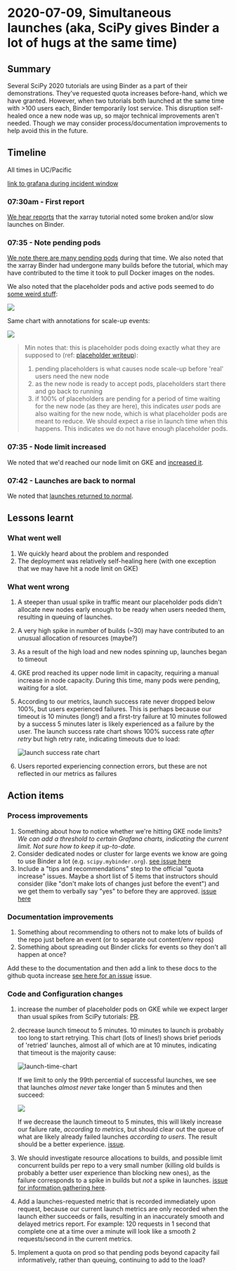 # 2020-07-09, Simultaneous launches (aka, SciPy gives Binder a lot of hugs at the same time)

## Summary

Several SciPy 2020 tutorials are using Binder as a part of their demonstrations. They've
requested quota increases before-hand, which we have granted. However, when two
tutorials both launched at the same time with >100 users each, Binder temporarily lost
service. This disruption self-healed once a new node was up, so major technical
improvements aren't needed. Though we may consider process/documentation improvements to
help avoid this in the future.

## Timeline

All times in UC/Pacific

[link to grafana during incident window](https://grafana.mybinder.org/d/3SpLQinmk/1-overview?orgId=1&from=1594299600000&to=1594305000000&var-cluster=default)

### 07:30am - First report

[We hear reports](https://gitter.im/jupyterhub/mybinder.org-deploy?at=5f072954a61b8675119e65dd)
that the xarray tutorial noted some broken and/or slow launches on Binder.

### 07:35 - Note pending pods

[We note there are many pending pods](https://gitter.im/jupyterhub/mybinder.org-deploy?at=5f072ac186ccb45b599592c9) during that time. We also noted that
the xarray Binder had undergone many builds before the tutorial, which may have
contributed to the time it took to pull Docker images on the nodes.

We also noted that the placeholder pods and active pods seemed to do
[some weird stuff](https://grafana.mybinder.org/d/nDQPwi7mk/node-activity?orgId=1&from=1594300376037&to=1594305103856&fullscreen&panelId=43):

![](https://i.imgur.com/0bTTTRd.png)

Same chart with annotations for scale-up events:

![](https://i.imgur.com/lGUajxp.png)

> Min notes that: this is placeholder pods doing exactly what they are supposed to
> (ref: [placeholder writeup](https://discourse.jupyter.org/t/planning-placeholders-with-jupyterhub-helm-chart-0-8-tested-on-mybinder-org/213)):
> 1. pending placeholders is what causes node scale-up before 'real' users need the new node
> 2. as the new node is ready to accept pods, placeholders start there and go back to running
> 3. if 100% of placeholders are pending for a period of time waiting for the new node
>    (as they are here), this indicates *user* pods are also waiting for the new node,
>    which is what placeholder pods are meant to reduce. We should expect a rise in
>    launch time when this happens. This indicates we do not have enough placeholder
>    pods.

### 07:35 - Node limit increased

We noted that we'd reached our node limit on GKE and
[increased it](https://gitter.im/jupyterhub/mybinder.org-deploy?at=5f072b0a8342f46274047e5b).

### 07:42 - Launches are back to normal

We noted that [launches returned to normal](https://gitter.im/jupyterhub/mybinder.org-deploy?at=5f072ce0c7d15f7d0f801ab0).

## Lessons learnt

### What went well

1. We quickly heard about the problem and responded
2. The deployment was relatively self-healing here (with one exception that we may
   have hit a node limit on GKE)

### What went wrong

1. A steeper than usual spike in traffic meant our placeholder pods didn't allocate new
   nodes early enough to be ready when users needed them, resulting in queuing of
   launches.
2. A very high spike in number of builds (~30) may have contributed to an unusual
   allocation of resources (maybe?)
3. As a result of the high load and new nodes spinning up, launches began to timeout
4. GKE prod reached its upper node limit in capacity, requiring a manual increase in
   node capacity. During this time, many pods were pending, waiting for a slot.
5. According to our metrics, launch success rate never dropped below 100%, but users
   experienced failures. This is perhaps because our timeout is 10 minutes (long!) and a
   first-try failure at 10 minutes followed by a success 5 minutes later is likely experienced as a failure by the user. The
   launch success rate chart shows 100% success rate *after retry* but high retry rate,
   indicating timeouts due to load:

   ![launch success rate chart](https://i.imgur.com/UiAgdwA.png)

6. Users reported experiencing connection errors, but these are not reflected in our
   metrics as failures


## Action items

### Process improvements

1. Something about how to notice whether we're hitting GKE node limits? *We
   can add a threshold to certain Grafana charts, indicating the current limit. Not sure
   how to keep it up-to-date.*
2. Consider dedicated nodes or cluster for large events we know are going to use Binder a lot
   (e.g. `scipy.mybinder.org`). [see issue here](https://github.com/jupyterhub/mybinder.org-deploy/issues/1526)
3. Include a "tips and recommendations" step to the official "quota increase" issues.
   Maybe a short list of 5 items that instructors should consider (like "don't make lots
   of changes just before the event") and we get them to verbally say "yes" to before
   they are approved. [issue here](https://github.com/jupyterhub/mybinder.org-deploy/issues/1525)

### Documentation improvements

1. Something about recommending to others not to make lots of builds of the repo just
   before an event (or to separate out content/env repos)
2. Something about spreading out Binder clicks for events so they don't all happen at once?

Add these to the documentation and then add a link to these docs to the github quota increase [see here for an issue](https://github.com/jupyterhub/binder/issues/200)
issue.

### Code and Configuration changes

1. increase the number of placeholder pods on GKE while we expect larger than usual
   spikes from SciPy tutorials:
   [PR](https://github.com/jupyterhub/mybinder.org-deploy/pull/1492).
2. decrease launch timeout to 5 minutes. 10 minutes to launch is probably too long to
   start retrying. This chart (lots of lines!) shows brief periods of 'retried'
   launches, almost all of which are at 10 minutes, indicating that timeout is the
   majority cause:

   ![launch-time-chart](https://i.imgur.com/dO1FIfw.png)

   If we limit to only the 99th percential of successful launches, we see that launches *almost never* take longer than 5 minutes and then succeed:

   ![](https://i.imgur.com/rYh0Whv.png)
   
   If we decrease the launch timeout to 5 minutes, this will likely increase our failure rate, *according to metrics*, but should clear out the queue of what are likely already failed launches *according to users*. The result should be a better experience. [issue](https://github.com/jupyterhub/mybinder.org-deploy/issues/1528).

3. We should investigate resource allocations to builds, and possible limit concurrent
   builds per repo to a very small number (killing old builds is probably a better user
   experience than blocking new ones), as the failure corresponds to a spike in builds
   but *not* a spike in launches. [issue for information gathering here](https://github.com/jupyterhub/mybinder.org-deploy/issues/1529).
4. Add a launches-requested metric that is recorded immediately upon request, because
   our current launch metrics are only recorded when the launch either succeeds or
   fails, resulting in an inaccurately smooth and delayed metrics report. For example:
   120 requests in 1 second that complete one at a time over a minute will look like a
   smooth 2 requests/second in the current metrics.
5. Implement a quota on prod so that pending pods beyond capacity fail informatively,
   rather than queuing, continuing to add to the load?
